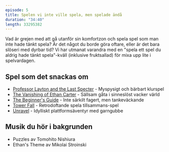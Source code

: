 ```yaml
---
episode: 5
title: Spelen vi inte ville spela, men spelade ändå
duration: "34:40"
length: 33295382
---
```


Vad är grejen med att gå utanför sin komfortzon och spela spel som man inte hade tänkt spela? Är det något du borde göra oftare, eller är det bara slöseri med dyrbar tid? Vi har utmanat varandra med en "spela ett spel du aldrig hade tänkt spela"-kväll (inklusive fruktsallad) för mixa upp lite i spelvardagen.

## Spel som det snackas om

* [Professor Layton and the Last Specter][1] - Myspysigt och bärbart klurspel
* [The Vanishing of Ethan Carter][2] - Sällsam gåta i sinneslöst vacker värld
* [The Beginner's Guide][3] - Inte särkilt fagert, men tankeväckande
* [Tower Fall][4] - Retrodoftande spela tillsammans-spel
* [Unravel][5] - Idylliskt plattformsäventyr med garngubbe

## Musik du hör i bakgrunden

* Puzzles av Tomohito Nishiura
* Ethan's Theme av Mikolai Stroinski

[1]: https://en.wikipedia.org/wiki/Professor_Layton_and_the_Last_Specter
[2]: https://en.wikipedia.org/wiki/The_Vanishing_of_Ethan_Carter
[3]: https://en.wikipedia.org/wiki/The_Beginner%27s_Guide
[4]: https://en.wikipedia.org/wiki/TowerFall
[5]: https://en.wikipedia.org/wiki/Unravel_(video_game)
